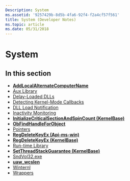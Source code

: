 ```yaml
---
Description: System
ms.assetid: '9257429b-8d5b-4fa6-92f4-f2a4cf57f561'
title: System (Developer Notes)
ms.topic: article
ms.date: 05/31/2018
---
```


# System

## In this section

-   [**AddLocalAlternateComputerName**](addlocalalternatecomputername.md)
-   [Aux Library](aux-library.md)
-   [Delay-Loaded DLLs](delay-loaded-dlls.md)
-   [Detecting Kernel-Mode Callbacks](detecting-kernel-mode-callbacks.md)
-   [DLL Load Notification](dll-load-notification.md)
-   [Inactivity Monitoring](inactivity-monitoring.md)
-   [**InitializeCriticalSectionAndSpinCount (KernelBase)**](https://msdn.microsoft.com/en-us/library/Ee388306(v=VS.85).aspx)
-   [**ObFindHandleForObject**](obfindhandleforobject.md)
-   [Pointers](pointers.md)
-   [**RegDeleteKeyEx (Api-ms-win)**](https://msdn.microsoft.com/en-us/library/Ee361587(v=VS.85).aspx)
-   [**RegDeleteKeyEx (KernelBase)**](https://msdn.microsoft.com/en-us/library/Ee125877(v=VS.85).aspx)
-   [Run-time Library](run-time-library.md)
-   [**SetThreadStackGuarantee (KernelBase)**](https://msdn.microsoft.com/en-us/library/Ee388307(v=VS.85).aspx)
-   [SndVol32.exe](sndvol32-exe-.md)
-   [**uaw\_wcslen**](/windows/desktop/api/stralign/nf-stralign-uaw_wcslen)
-   [Winternl](winternl.md)
-   [Wrappers](wrappers.md)

 

 



